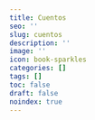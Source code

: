 ```yaml
---
title: Cuentos
seo: ''
slug: cuentos
description: ''
image: ''
icon: book-sparkles
categories: []
tags: []
toc: false
draft: false
noindex: true
---
```

